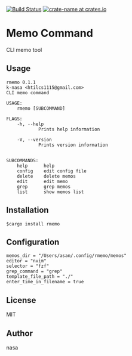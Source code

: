 [![Build Status](https://travis-ci.org/k-nasa/memo_command.svg?branch=master)](https://travis-ci.org/k-nasa/memo_command)
[![crate-name at crates.io](https://img.shields.io/crates/v/rmemo.svg)](https://crates.io/crates/rmemo)

# Memo Command
CLI memo tool


## Usage
```
rmemo 0.1.1
k-nasa <htilcs1115@gmail.com>
CLI memo command

USAGE:
    rmemo [SUBCOMMAND]

FLAGS:
    -h, --help
            Prints help information

    -V, --version
            Prints version information


SUBCOMMANDS:
    help      help
    config    edit config file
    delete    delete memos
    edit      edit memo
    grep      grep memos
    list      show memos list
```

## Installation

```
$cargo install rmemo
```

## Configuration
```
memos_dir = "/Users/asan/.config/rmemo/memos"
editor = "nvim"
selector = "fzf"
grep_command = "grep"
template_file_path = "./"
enter_time_in_filename = true
```

## License
MIT

## Author
nasa
